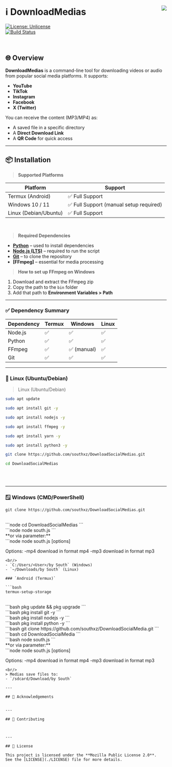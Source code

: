 # ℹ️ DownloadMedias <img align="right" src="https://i.imgur.com/GMhpOXw.png" />
[![License: Unlicense](https://img.shields.io/badge/License-Unlicense-8af7ff.svg)](https://opensource.org/licenses/Unlicense)  
[![Build Status](https://github.com/Theldus/tinyflex/actions/workflows/c-cpp.yml/badge.svg)](https://github.com/Theldus/tinyflex/actions/workflows/c-cpp.yml)

<br/>

## 🌐 Overview

**DownloadMedias** is a command-line tool for downloading videos or audio from popular social media platforms. It supports:

- **YouTube**
- **TikTok**
- **Instagram**
- **Facebook**
- **X (Twitter)**

You can receive the content (MP3/MP4) as:

- A saved file in a specific directory  
- A **Direct Download Link**  
- A **QR Code** for quick access  

---

## 📦 Installation

> **Supported Platforms**

| Platform              | Support          |
|------------------------|------------------|
| Termux (Android)        | ✅ Full Support  |
| Windows 10 / 11         | ✅ Full Support (manual setup required) |
| Linux (Debian/Ubuntu)   | ✅ Full Support  |
<br/>

> **Required Dependencies**

- **[Python]** – used to install dependencies
- **[Node.js (LTS)]** – required to run the script
- **[Git]** – to clone the repository
- **[FFmpeg]** – essential for media processing

> **How to set up FFmpeg on Windows**

1. Download and extract the FFmpeg zip  
2. Copy the path to the `bin` folder  
3. Add that path to **Environment Variables > Path**  

[Python]: https://www.python.org/downloads/  
[Node.js (LTS)]: https://nodejs.org/en/download  
[Git]: https://git-scm.com/downloads  
[FFmpeg for Windows]: https://www.gyan.dev/ffmpeg/builds/  

---

### ✅ Dependency Summary

| Dependency | Termux | Windows | Linux |
|-------------|--------|---------|--------|
| Node.js     | ✅     | ✅       | ✅     |
| Python      | ✅     | ✅       | ✅     |
| FFmpeg      | ✅     | ✅ (manual) | ✅  |
| Git         | ✅     | ✅       | ✅     |

---

### 🐧 Linux (Ubuntu/Debian)

> Linux (Ubuntu/Debian)

```bash
sudo apt update
```

```bash
sudo apt install git -y
```

```bash
sudo apt install nodejs -y
```

```bash
sudo apt install ffmpeg -y
```

```bash
sudo apt install yarn -y
```

```bash
sudo apt install python3 -y
```

```bash
git clone https://github.com/southxz/DownloadSocialMedias.git
```

```bash
cd DownloadSocialMedias
```
<br/>
<br/>

---

### 🪟 Windows (CMD/PowerShell)

```node
git clone https://github.com/southxz/DownloadSocialMedias.git
```
<br/>
```node
cd DownloadSocialMedias
```
<br/>
```node
node south.js
```
<br/>
**or via parameter:**
<br/>
```node
node south.js [options] <link>

Options:
   -mp4 <link>     download in format mp4
   -mp3 <link>     download in format mp3
```
<br/>
- `C:/Users/<User>/by South` (Windows)
- `~/Downloads/by South` (Linux)

### `Android (Termux)`

```bash
termux-setup-storage
```
<br/>
```bash
pkg update && pkg upgrade
```
<br/>
```bash
pkg install git -y
```
<br/>
```bash
pkg install nodejs -y
```
<br/>
```bash
pkg install python -y
```
<br/>
```bash
git clone https://github.com/southxz/DownloadSocialMedia.git
```
<br/>
```bash
cd DownloadSocialMedia
```
<br/>
```bash
node south.js
```
<br/>
**or via parameter:**
<br/>
```node
node south.js [options] <link>

Options:
   -mp4 <link>     download in format mp4
   -mp3 <link>     download in format mp3
```
<br/>
> Medias save files to:
- `/sdcard/Download/by South`

---

## 🙌 Acknowledgements


---

## 🤝 Contributing



---

## 📄 License

This project is licensed under the **Mozilla Public License 2.0**.  
See the [LICENSE](./LICENSE) file for more details.
